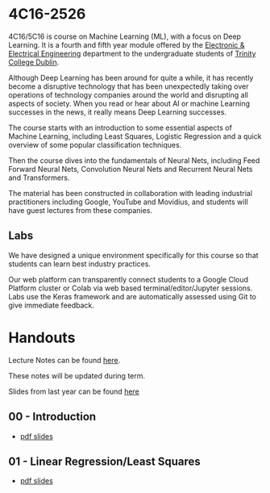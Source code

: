 # 4C16-2526

4C16/5C16 is course on Machine Learning (ML), with a focus on Deep
Learning. It is a fourth and fifth year module offered by the
[Electronic & Electrical Engineering](https://www.tcd.ie/eleceng/)
department to the undergraduate students of [Trinity College
Dublin](https://www.tcd.ie).

Although Deep Learning has been around for quite a while, it has recently become
a disruptive technology that has been unexpectedly taking over operations of
technology companies around the world and disrupting all aspects of
society. When you read or hear about AI or machine Learning successes in the
news, it really means Deep Learning successes.

The course starts with an introduction to some essential aspects of Machine
Learning, including Least Squares, Logistic Regression and a quick overview of
some popular classification techniques.

Then the course dives into the fundamentals of Neural Nets, including Feed
Forward Neural Nets, Convolution Neural Nets and Recurrent Neural Nets and
Transformers.

The material has been constructed in collaboration with leading industrial
practitioners including Google, YouTube and Movidius, and students will have
guest lectures from these companies.

## Labs

We have designed a unique environment specifically for this course so that
students can learn best industry practices.

Our web platform can transparently connect students to a Google Cloud Platform
cluster or Colab via web based terminal/editor/Jupyter sessions. Labs use the
Keras framework and are automatically assessed using Git to give immediate
feedback.

# Handouts 

Lecture Notes can be found [here](https://frcs.github.io/4C16-LectureNotes).

These notes will be updated during term.

Slides from last year can be found
[here](https://github.com/frcs/4C16-2425)

<!-- ## labs -->

<!-- It is recommended to students to refresh their knowledge of Python 3 -->
<!-- prior to starting 4C16. Some useful resources are listed in the document -->
<!-- below: -->

<!-- * [Python 3 resources ](/handouts/PreparationPython3.pdf) -->

<!-- The lab system handbook and instructions for lab 0 can be found here: -->

<!-- * [Lab system handbook](/handouts/4c16-lab-system-handbook.pdf) -->

## 00 - Introduction

* [pdf slides](/handouts/handout-00-intro.pdf)

## 01 - Linear Regression/Least Squares

* [pdf slides](/handouts/handout-01-linear-regression.pdf)
<!-- * [pdf tutorial on linear algebra](/handouts/tutorial-00-linear-algebra.pdf) ([solutions](/handouts/tutorial-00-linear-algebra-solutions.pdf)) -->
<!-- * [pdf tutorial on least squares](/handouts/tutorial-01-linear-regression.pdf) ([solutions](/handouts/tutorial-01-linear-regression-solutions.pdf)) -->
<!-- * [short quiz](/handouts/quiz1b-short.pdf) -->


